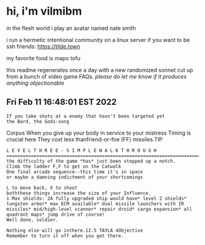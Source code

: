 # hi, i'm vilmibm

in the flesh world i play an avatar named nate smith

i run a hermetic intentional community on a linux server if you want to be ssh friends: https://tilde.town

my favorite food is mapo tofu

this readme regenerates once a day with a new randomized sonnet cut up from a bunch of video game FAQs.
_please do let me know if it produces anything objectionable_

## Fri Feb 11 16:48:01 EST 2022

    If you take shots at a enemy that hasn't been targeted yet
    the Bard, the Gods-song  Corpus When you give up your body in service to your mistress
    Timing is crucial here
    They cost less thanfriend-or-foe (FF) missiles.TIP
    
    L E V E L T H R E E - S I M P L E W A L K T H R O U G H =============================================================================Well, the difficulty of the game *has* just been stepped up a notch.
    Climb the ladder F,F to get on the Catwalk
    One final arcade sequence--this time it's in space
    or maybe a damning indictment of your shortcomings
    
    L to move back, X to shoot
    boththese things increase the size of your Influence.
    1 Max shields: 2A fully upgraded ship would have* level 2 shields* tungsten armor* max ECM available* dual missile launchers with IR missiles* mid/high-level scanner* repair droid* cargo expansion* all quadrant maps* jump drive of course!
    Well done, soldier.
    
    Nothing else will go inthere.12.5 TAYLA 4Objective
    Remember to turn it off when you get there.
